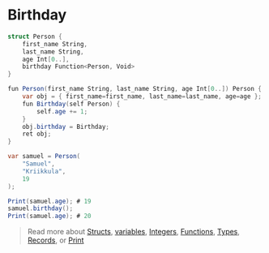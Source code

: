 # Birthday

```cs
struct Person {
    first_name String,
    last_name String,
    age Int[0..],
    birthday Function<Person, Void>
}

fun Person(first_name String, last_name String, age Int[0..]) Person {
    var obj = { first_name=first_name, last_name=last_name, age=age };
    fun Birthday(self Person) {
        self.age += 1;
    }
    obj.birthday = Birthday;
    ret obj;
}

var samuel = Person(
    "Samuel",
    "Kriikkula",
    19
);

Print(samuel.age); # 19
samuel.birthday();
Print(samuel.age); # 20
```
> Read more about [Structs](./struct.md), [variables](./variable.md), [Integers](./int.md), [Functions](./function.md), [Types](./type.md), [Records](./record.md), or [Print](./print.md)